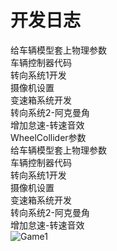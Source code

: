 # 开发日志

给车辆模型套上物理参数  
车辆控制器代码  
转向系统1开发  
摄像机设置  
变速箱系统开发  
转向系统2-阿克曼角  
增加怠速-转速音效  
WheelCollider参数  
给车辆模型套上物理参数  
车辆控制器代码  
转向系统1开发  
摄像机设置  
变速箱系统开发  
转向系统2-阿克曼角  
增加怠速-转速音效  
![Game1](https://github.com/user-attachments/assets/9ab6fe12-594f-4c91-9565-7ba891f85d23)  
